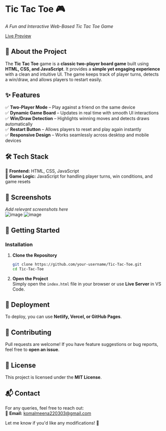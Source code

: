# **Tic Tac Toe 🎮**  
_A Fun and Interactive Web-Based Tic Tac Toe Game_  

[Live Preview](https://komal2203.github.io/Tic-Tac-Toe-/)  

## 🚀 About the Project  
The **Tic Tac Toe** game is a **classic two-player board game** built using **HTML, CSS, and JavaScript**. It provides a **simple yet engaging experience** with a clean and intuitive UI. The game keeps track of player turns, detects a win/draw, and allows players to restart easily.  

## ✨ Features  
✅ **Two-Player Mode** – Play against a friend on the same device  
✅ **Dynamic Game Board** – Updates in real time with smooth UI interactions  
✅ **Win/Draw Detection** – Highlights winning moves and detects draws automatically  
✅ **Restart Button** – Allows players to reset and play again instantly  
✅ **Responsive Design** – Works seamlessly across desktop and mobile devices  

## 🛠 Tech Stack  
🔹 **Frontend:** HTML, CSS, JavaScript  
🔹 **Game Logic:** JavaScript for handling player turns, win conditions, and game resets  

## 📸 Screenshots  
_Add relevant screenshots here_  
![image](https://github.com/user-attachments/assets/30837dd9-49de-4bae-99e9-67bcf40c3671)
![image](https://github.com/user-attachments/assets/3aef4ae9-b06c-4d41-a5f4-f3abebc4eef3)


## 🚀 Getting Started  

### **Installation**  

1. **Clone the Repository**  
   ```bash
   git clone https://github.com/your-username/Tic-Tac-Toe.git
   cd Tic-Tac-Toe
   ```  

2. **Open the Project**  
   Simply open the `index.html` file in your browser or use **Live Server** in VS Code.  

## 🚀 Deployment  
To deploy, you can use **Netlify, Vercel, or GitHub Pages**.  

## 🤝 Contributing  
Pull requests are welcome! If you have feature suggestions or bug reports, feel free to **open an issue**.  

## 📜 License  
This project is licensed under the **MIT License**.  

## 📬 Contact  
For any queries, feel free to reach out:  
📧 **Email:** [komalmeena220303@gmail.com](mailto:komalmeena220303@gmail.com)  

Let me know if you'd like any modifications! 🚀
